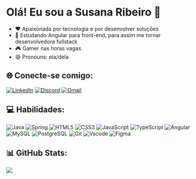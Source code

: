 # Olá! Eu sou a Susana Ribeiro 👋

- ❤️ Apaixonada por tecnologia e por desenvolver soluções
- 🚀 Estudando Angular para front-end, para assim me tornar desenvolvedora fullstack
- 🎮 Gamer nas horas vagas
- 😄 Pronouns: ela/dela

## 🌐 Conecte-se comigo:
[![LinkedIn](https://img.shields.io/badge/LinkedIn-0077B5?style=for-the-badge&logo=linkedin&logoColor=white)](https://www.linkedin.com/in/susana-do-nascimento-ribeiro)
[![Discord](https://img.shields.io/badge/Discord-7289DA?style=for-the-badge&logo=discord&logoColor=white)](https://discord.com/channels/@susananribeiro/)
[![Gmail](https://img.shields.io/badge/Gmail-333333?style=for-the-badge&logo=gmail&logoColor=red)](mailto:susanadonribeiro@gamil.com)

## 💻 Habilidades:
![Java](https://img.shields.io/badge/java-%23ED8B00.svg?style=for-the-badge&logo=openjdk&logoColor=white)
![Spring](https://img.shields.io/badge/spring-%236DB33F.svg?style=for-the-badge&logo=spring&logoColor=white)
![HTML5](https://img.shields.io/badge/HTML5-E34F26?style=for-the-badge&logo=html5&logoColor=white)
![CSS3](https://img.shields.io/badge/CSS3-1572B6?style=for-the-badge&logo=css3&logoColor=white)
![JavaScript](https://img.shields.io/badge/JavaScript-F7DF1E?style=for-the-badge&logo=javascript&logoColor=black)
![TypeScript](https://img.shields.io/badge/TypeScript-007ACC?style=for-the-badge&logo=typescript&logoColor=white)
![Angular](https://img.shields.io/badge/Angular-DD0031?style=for-the-badge&logo=angular&logoColor=white)
![MySQL](https://img.shields.io/badge/MySQL-00000F?style=for-the-badge&logo=mysql&logoColor=white)
![PostgreSQL](https://img.shields.io/badge/PostgreSQL-000?style=for-the-badge&logo=postgresql)
![Git](https://img.shields.io/badge/GIT-E44C30?style=for-the-badge&logo=git&logoColor=white)
![Vscode](https://img.shields.io/badge/Vscode-007ACC?style=for-the-badge&logo=visual-studio-code&logoColor=white)
![Figma](https://img.shields.io/badge/Figma-696969?style=for-the-badge&logo=figma&logoColor=figma)

## 📊 GitHub Stats:
![](https://github-readme-stats.vercel.app/api/top-langs/?username=SusananRibeiro&theme=swift&hide_border=false&include_all_commits=true&count_private=true&layout=compact)



